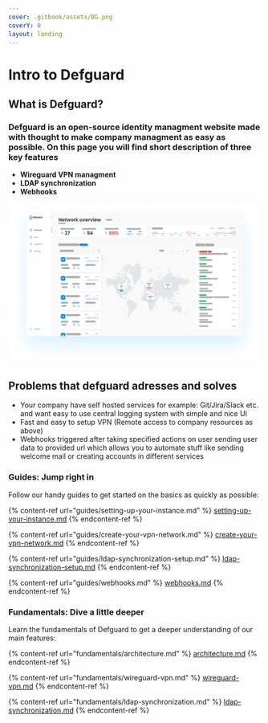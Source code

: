 ```yaml
---
cover: .gitbook/assets/BG.png
coverY: 0
layout: landing
---
```


# Intro to Defguard

## What is Defguard?

### Defguard is an open-source identity managment website made with thought to make company managment as easy as possible. On this page you will find short description of three key features

* &#x20;**Wireguard VPN managment**&#x20;
* &#x20;**LDAP synchronization**&#x20;
* &#x20;**Webhooks**&#x20;

![Network overview page which shows statistics of network usage and info about conencted users](.gitbook/assets/screen.png)

## Problems that defguard adresses and solves&#x20;

* Your company have self hosted services for example: Git/Jira/Slack etc. and want easy to use central logging system with simple and nice UI
* Fast and easy to setup VPN (Remote access to company resources as above)
* Webhooks triggered after taking specified actions on user sending user data to provided url which allows you to automate stuff like sending welcome mail or creating accounts in different services



### Guides: Jump right in

Follow our handy guides to get started on the basics as quickly as possible:

{% content-ref url="guides/setting-up-your-instance.md" %}
[setting-up-your-instance.md](guides/setting-up-your-instance.md)
{% endcontent-ref %}

{% content-ref url="guides/create-your-vpn-network.md" %}
[create-your-vpn-network.md](guides/create-your-vpn-network.md)
{% endcontent-ref %}

{% content-ref url="guides/ldap-synchronization-setup.md" %}
[ldap-synchronization-setup.md](guides/ldap-synchronization-setup.md)
{% endcontent-ref %}

{% content-ref url="guides/webhooks.md" %}
[webhooks.md](guides/webhooks.md)
{% endcontent-ref %}

### Fundamentals: Dive a little deeper

Learn the fundamentals of Defguard to get a deeper understanding of our main features:

{% content-ref url="fundamentals/architecture.md" %}
[architecture.md](fundamentals/architecture.md)
{% endcontent-ref %}

{% content-ref url="fundamentals/wireguard-vpn.md" %}
[wireguard-vpn.md](fundamentals/wireguard-vpn.md)
{% endcontent-ref %}

{% content-ref url="fundamentals/ldap-synchronization.md" %}
[ldap-synchronization.md](fundamentals/ldap-synchronization.md)
{% endcontent-ref %}

